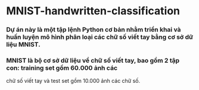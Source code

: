 # MNIST-handwritten-classification
### Dự án này là một tập lệnh Python cơ bản nhằm triển khai và huấn luyện mô hình phân loại các chữ số viết tay bằng cơ sở dữ liệu MNIST.
### MNIST là bộ cơ sở dữ liệu về chữ số viết tay, bao gồm 2 tập con: training set gồm 60.000 ảnh các
chữ số viết tay và test set gồm 10.000 ảnh các chữ số.
<picture>
 <source media="(prefers-color-scheme: dark)" srcset="https://vi.wikipedia.org/wiki/C%C6%A1_s%E1%BB%9F_d%E1%BB%AF_li%E1%BB%87u_MNIST#/media/T%E1%BA%ADp_tin:MnistExamples.png">
 <source media="(prefers-color-scheme: light)" srcset="https://vi.wikipedia.org/wiki/C%C6%A1_s%E1%BB%9F_d%E1%BB%AF_li%E1%BB%87u_MNIST#/media/T%E1%BA%ADp_tin:MnistExamples.png">
</picture>
